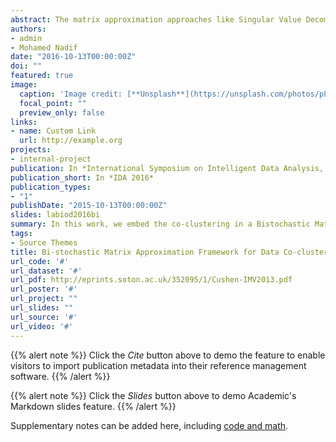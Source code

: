 ```yaml
---
abstract: The matrix approximation approaches like Singular Value Decomposition SVD and Non-negative Matrix Tri-Factorization (NMTF) have recently been shown to be useful and effective to tackle the co-clustering problem. In this work, we embed the co-clustering in a Bistochastic Matrix Approximation (BMA) framework and we derive from the double kmeans objective function a new formulation of the criterion to optimize. First, we show that the double k-means is equivalent to algebraic problem of BMA under some suitable constraints. Secondly, we propose an iterative process seeking for the optimal simultaneous partitions of rows and columns data, the solution is given as the steady state of a markov chain process. We develop two iterative algorithms; the first consists in learning rows and columns similarities matrices and the second consists in obtaining the simultaneous rows and columns partitions ..
authors:
- admin
- Mohamed Nadif
date: "2016-10-13T00:00:00Z"
doi: ""
featured: true
image:
  caption: 'Image credit: [**Unsplash**](https://unsplash.com/photos/pLCdAaMFLTE)'
  focal_point: ""
  preview_only: false
links:
- name: Custom Link
  url: http://example.org
projects:
- internal-project
publication: In *International Symposium on Intelligent Data Analysis, 2016*
publication_short: In *IDA 2016*
publication_types:
- "1"
publishDate: "2015-10-13T00:00:00Z"
slides: labiod2016bi
summary: In this work, we embed the co-clustering in a Bistochastic Matrix Approximation (BMA) framework and we derive from the double kmeans objective function a new formulation of the criterion to optimize.
tags:
- Source Themes
title: Bi-stochastic Matrix Approximation Framework for Data Co-clustering
url_code: '#'
url_dataset: '#'
url_pdf: http://eprints.soton.ac.uk/352095/1/Cushen-IMV2013.pdf
url_poster: '#'
url_project: ""
url_slides: ""
url_source: '#'
url_video: '#'
---
```


{{% alert note %}}
Click the *Cite* button above to demo the feature to enable visitors to import publication metadata into their reference management software.
{{% /alert %}}

{{% alert note %}}
Click the *Slides* button above to demo Academic's Markdown slides feature.
{{% /alert %}}

Supplementary notes can be added here, including [code and math](https://sourcethemes.com/academic/docs/writing-markdown-latex/).


